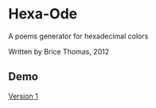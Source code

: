 Hexa-Ode
========

A poems generator for hexadecimal colors

Written by Brice Thomas, 2012

Demo
----
[Version 1](http://www.bricethomas.fr/projects/hexaode/)
